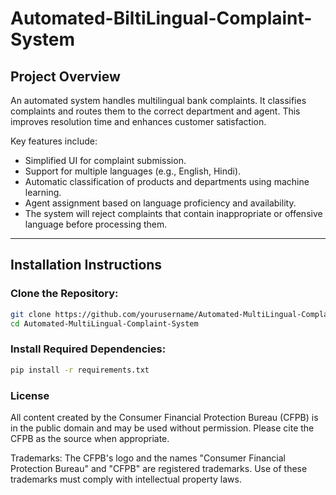 # Automated-BiltiLingual-Complaint-System

## Project Overview
An automated system handles multilingual bank complaints. It classifies complaints and routes them to the correct department and agent. This improves resolution time and enhances customer satisfaction.

Key features include:
- Simplified UI for complaint submission.
- Support for multiple languages (e.g., English, Hindi).
- Automatic classification of products and departments using machine learning.
- Agent assignment based on language proficiency and availability.
- The system will reject complaints that contain inappropriate or offensive language before processing them.

---

## Installation Instructions

### Clone the Repository:
```bash
git clone https://github.com/yourusername/Automated-MultiLingual-Complaint-System.git
cd Automated-MultiLingual-Complaint-System
```

### Install Required Dependencies:
```bash
pip install -r requirements.txt
```

### License
All content created by the Consumer Financial Protection Bureau (CFPB) is in the public domain and may be used without permission. Please cite the CFPB as the source when appropriate.

Trademarks: The CFPB's logo and the names "Consumer Financial Protection Bureau" and "CFPB" are registered trademarks. Use of these trademarks must comply with intellectual property laws.


